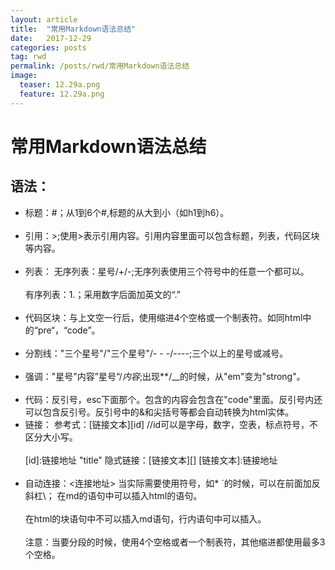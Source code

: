 ```yaml
---
layout: article
title:  "常用Markdown语法总结"
date:   2017-12-29
categories: posts
tag: rwd
permalink: /posts/rwd/常用Markdown语法总结
image:
  teaser: 12.29a.png
  feature: 12.29a.png
---
```



# 常用Markdown语法总结










## 语法：
- 标题：#；从1到6个#,标题的从大到小（如h1到h6）。<br><br>
- 引用：>;使用>表示引用内容。引用内容里面可以包含标题，列表，代码区块等内容。<br><br>
- 列表：
无序列表：星号/+/-;无序列表使用三个符号中的任意一个都可以。<br><br>
有序列表：1.；采用数字后面加英文的“.”<br><br>
- 代码区块：与上文空一行后，使用缩进4个空格或一个制表符。如同html中的“pre“，“code”。<br><br>
- 分割线："三个星号"/"三个星号"/- - -/----;三个以上的星号或减号。<br><br>
- 强调："星号"内容”星号“/_内容_;出现**/__的时候，从"em"变为"strong"。<br><br>
- 代码：反引号，esc下面那个。包含的内容会包含在"code"里面。反引号内还可以包含反引号。反引号中的&和尖括号等都会自动转换为html实体。
- 链接：
参考式：[链接文本][id]   //id可以是字母，数字，空表，标点符号，不区分大小写。<br><br>
[id]:链接地址 "title"
隐式链接：[链接文本][]
[链接文本]:链接地址<br><br>
- 自动连接：<连接地址>
当实际需要使用符号，如* `的时候，可以在前面加反斜杠\；
在md的语句中可以插入html的语句。<br><br>
在html的块语句中不可以插入md语句，行内语句中可以插入。<br><br>
注意：当要分段的时候，使用4个空格或者一个制表符，其他缩进都使用最多3个空格。
